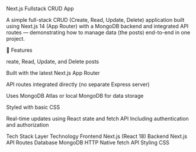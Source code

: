 Next.js Fullstack CRUD App 

A simple full-stack CRUD (Create, Read, Update, Delete) application built using Next.js 14 (App Router) with a MongoDB backend and integrated API routes — demonstrating how to manage data (the posts) end-to-end in one project.

🚀 Features

reate, Read, Update, and Delete posts

 Built with the latest Next.js App Router

 API routes integrated directly (no separate Express server)

 Uses MongoDB Atlas or local MongoDB for data storage

 Styled with basic CSS 

 Real-time updates using React state and fetch API
 Including authentication and authorization

 Tech Stack
Layer	Technology
Frontend	Next.js (React 18)
Backend	Next.js API Routes
Database	MongoDB
HTTP	Native fetch API
Styling	CSS 
